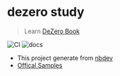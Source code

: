 # dezero study
> Learn <a href='https://koki0702.github.io/dezero-book/'>DeZero Book</a>


![CI](https://github.com/junxingao/dezero_study/workflows/CI/badge.svg) ![docs](https://github.com/junxingao/dezero_study/workflows/docs/badge.svg)

- This project generate from [nbdev](https://nbdev.fast.ai/)
- [Offical Samples](https://github.com/oreilly-japan/deep-learning-from-scratch-3)

